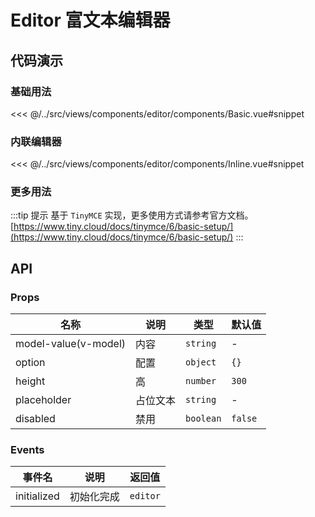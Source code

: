 # Editor 富文本编辑器

## 代码演示

### 基础用法
<<< @/../src/views/components/editor/components/Basic.vue#snippet

### 内联编辑器
<<< @/../src/views/components/editor/components/Inline.vue#snippet

### 更多用法

:::tip 提示
基于 `TinyMCE` 实现，更多使用方式请参考官方文档。[https://www.tiny.cloud/docs/tinymce/6/basic-setup/](https://www.tiny.cloud/docs/tinymce/6/basic-setup/)
:::

## API

### Props

| 名称                   | 说明   | 类型        | 默认值     |
|----------------------|------|-----------|---------|
| model-value(v-model) | 内容   | `string`  | -       |
| option               | 配置   | `object`  | `{}`    |
| height               | 高    | `number`  | `300`   |
| placeholder          | 占位文本 | `string`  | -       |
| disabled             | 禁用   | `boolean` | `false` |

### Events

| 事件名         | 说明    | 返回值      |
|-------------|-------|----------|
| initialized | 初始化完成 | `editor` |
